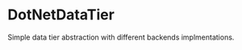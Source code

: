 DotNetDataTier
==============

Simple data tier abstraction with different backends implmentations.
